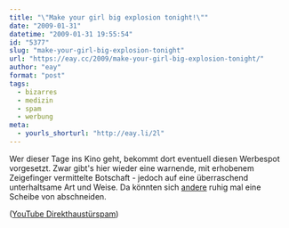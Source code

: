 ```yaml
---
title: "\"Make your girl big explosion tonight!\""
date: "2009-01-31"
datetime: "2009-01-31 19:55:54"
id: "5377"
slug: "make-your-girl-big-explosion-tonight"
url: "https://eay.cc/2009/make-your-girl-big-explosion-tonight/"
author: "eay"
format: "post"
tags:
  - bizarres
  - medizin
  - spam
  - werbung
meta:
  - yourls_shorturl: "http://eay.li/2l"
---
```


Wer dieser Tage ins Kino geht, bekommt dort eventuell diesen Werbespot vorgesetzt. Zwar gibt's hier wieder eine warnende, mit erhobenem Zeigefinger vermittelte Botschaft - jedoch auf eine überraschend unterhaltsame Art und Weise. Da könnten sich [andere](http://anonym.to/?http://www.hartabergerecht.de/) ruhig mal eine Scheibe von abschneiden.

 ([YouTube Direkthaustürspam](http://de.youtube.com/watch?v=kJVoIUrpsHk))
